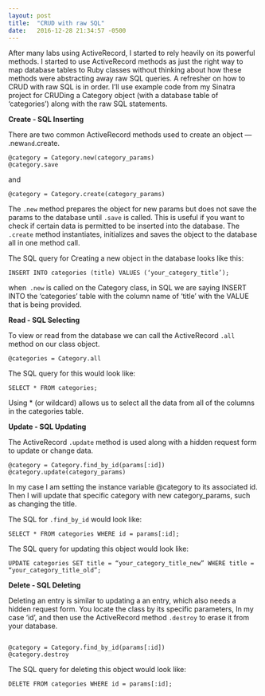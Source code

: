 ```yaml
---
layout: post
title:  "CRUD with raw SQL"
date:   2016-12-28 21:34:57 -0500
---
```



After many labs using ActiveRecord, I started to rely heavily on its powerful methods. I started to use ActiveRecord methods as just the right way to map database tables to Ruby classes without thinking about how these methods were abstracting away raw SQL queries. A refresher on how to CRUD with raw SQL is in order. I’ll use example code from my Sinatra project for CRUDing a Category object (with a database table of ‘categories’) along with the raw SQL statements.

**Create - SQL Inserting**

There are two common ActiveRecord methods used to create an object — .new` and `.create.

```
@category = Category.new(category_params)
@category.save
```

and

`@category = Category.create(category_params)`

The `.new` method prepares the object for new params but does not save the params to the database until `.save` is called. This is useful if you want to check if certain data is permitted to be inserted into the database. The` .create` method instantiates, initializes and saves the object to the database all in one method call.

The SQL query for Creating a new object in the database looks like this:

`INSERT INTO categories (title) VALUES (‘your_category_title’);`

when` .new` is called on the Category class, in SQL we are saying INSERT INTO the ‘categories’ table with the column name of ‘title’ with the VALUE that is being provided.

**Read - SQL Selecting**

To view or read from the database we can call the ActiveRecord `.all` method on our class object. 

```
@categories = Category.all
```

The SQL query for this would look like:

`SELECT * FROM categories;`

Using * (or wildcard) allows us to select all the data from all of the columns in the categories table.


**Update - SQL Updating**

The ActiveRecord `.update` method is used along with a hidden request form to update or change data.

```
@category = Category.find_by_id(params[:id])
@category.update(category_params)
```

In my case I am setting the instance variable @category to its associated id. Then I will update that specific category with new category_params, such as changing the title.

The SQL for `.find_by_id` would look like:

`SELECT * FROM categories WHERE id = params[:id];`

The SQL query for updating this object would look like:

`UPDATE categories SET title = “your_category_title_new” WHERE title = “your_category_title_old”;`

**Delete - SQL Deleting**

Deleting an entry is similar to updating a an entry, which also needs a hidden request form. You locate the class by its specific parameters, In my case ‘id’, and then use the ActiveRecord method `.destroy` to erase it from your database. 
```

@category = Category.find_by_id(params[:id])
@category.destroy
```

The SQL query for deleting this object would look like:

`DELETE FROM categories WHERE id = params[:id];`


